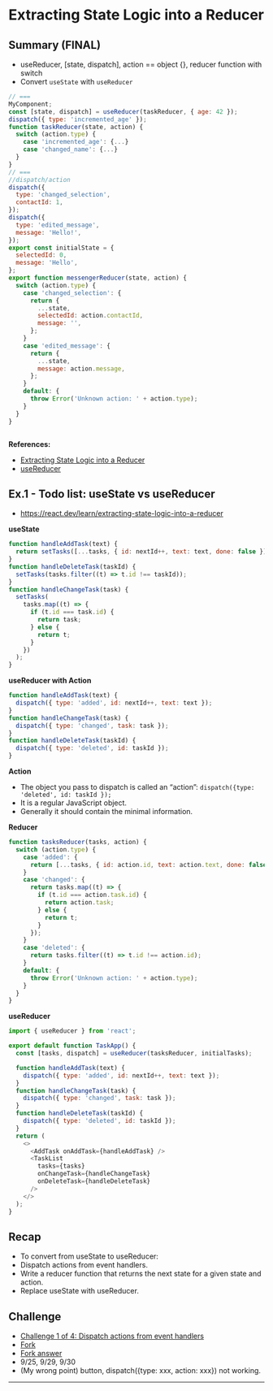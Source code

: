 # Extracting State Logic into a Reducer

## Summary (FINAL)

- useReducer, [state, dispatch], action == object {}, reducer function with switch
- Convert `useState` with `useReducer`

```js
// ===
MyComponent;
const [state, dispatch] = useReducer(taskReducer, { age: 42 });
dispatch({ type: 'incremented_age' });
function taskReducer(state, action) {
  switch (action.type) {
    case 'incremented_age': {...}
    case 'changed_name': {...}
  }
}
// ===
//dispatch/action
dispatch({
  type: 'changed_selection',
  contactId: 1,
});
dispatch({
  type: 'edited_message',
  message: 'Hello!',
});
export const initialState = {
  selectedId: 0,
  message: 'Hello',
};
export function messengerReducer(state, action) {
  switch (action.type) {
    case 'changed_selection': {
      return {
        ...state,
        selectedId: action.contactId,
        message: '',
      };
    }
    case 'edited_message': {
      return {
        ...state,
        message: action.message,
      };
    }
    default: {
      throw Error('Unknown action: ' + action.type);
    }
  }
}



```

**References:**

- [Extracting State Logic into a Reducer](https://react.dev/learn/extracting-state-logic-into-a-reducer)
- [useReducer](https://react.dev/reference/react/useReducer)

## Ex.1 - Todo list: useState vs useReducer

- https://react.dev/learn/extracting-state-logic-into-a-reducer

**useState**

```js
function handleAddTask(text) {
  return setTasks([...tasks, { id: nextId++, text: text, done: false }]);
}
function handleDeleteTask(taskId) {
  setTasks(tasks.filter((t) => t.id !== taskId));
}
function handleChangeTask(task) {
  setTasks(
    tasks.map((t) => {
      if (t.id === task.id) {
        return task;
      } else {
        return t;
      }
    })
  );
}
```

**useReducer with Action**

```js
function handleAddTask(text) {
  dispatch({ type: 'added', id: nextId++, text: text });
}
function handleChangeTask(task) {
  dispatch({ type: 'changed', task: task });
}
function handleDeleteTask(taskId) {
  dispatch({ type: 'deleted', id: taskId });
}
```

**Action**

- The object you pass to dispatch is called an “action”:
  `dispatch({type: 'deleted', id: taskId });`
- It is a regular JavaScript object.
- Generally it should contain the minimal information.

**Reducer**

```js
function tasksReducer(tasks, action) {
  switch (action.type) {
    case 'added': {
      return [...tasks, { id: action.id, text: action.text, done: false }];
    }
    case 'changed': {
      return tasks.map((t) => {
        if (t.id === action.task.id) {
          return action.task;
        } else {
          return t;
        }
      });
    }
    case 'deleted': {
      return tasks.filter((t) => t.id !== action.id);
    }
    default: {
      throw Error('Unknown action: ' + action.type);
    }
  }
}
```

**useReducer**

```js
import { useReducer } from 'react';

export default function TaskApp() {
  const [tasks, dispatch] = useReducer(tasksReducer, initialTasks);

  function handleAddTask(text) {
    dispatch({ type: 'added', id: nextId++, text: text });
  }
  function handleChangeTask(task) {
    dispatch({ type: 'changed', task: task });
  }
  function handleDeleteTask(taskId) {
    dispatch({ type: 'deleted', id: taskId });
  }
  return (
    <>
      <AddTask onAddTask={handleAddTask} />
      <TaskList
        tasks={tasks}
        onChangeTask={handleChangeTask}
        onDeleteTask={handleDeleteTask}
      />
    </>
  );
}
```

## Recap

- To convert from useState to useReducer:
- Dispatch actions from event handlers.
- Write a reducer function that returns the next state for a given state and action.
- Replace useState with useReducer.

## Challenge

- [Challenge 1 of 4: Dispatch actions from event handlers](https://react.dev/learn/extracting-state-logic-into-a-reducer#dispatch-actions-from-event-handlers)
- [Fork](https://codesandbox.io/p/sandbox/pzk8q6)
- [Fork answer](https://codesandbox.io/p/sandbox/hj93jp?file=%2Fsrc%2FApp.js)
- 9/25, 9/29, 9/30
- (My wrong point) button, dispatch({type: xxx, action: xxx}) not working.

<hr />
